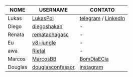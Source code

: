 | NOME | USERNAME | CONTATO |
| --- | --- | --- |
| Lukas | [LukasPol](https://github.com/LukasPol) | [telegram](https://telegram.me/LukasPol) / [LinkedIn](http://linkedin.com/in/LukasPol) |
| Diego | [diegoshakan](https://github.com/diegoshakan) | - |
| Renata | [rematachagasc](https://github.com/renatachagasc) | - |
| Eu | [v8-jungle](https://github.com/v8-jungle) | - |
| awa | [Rletal](https://github.com/Rletal) | - |
| Marcos | [MarcosBB](https://github.com/MarcosBB) | [BomDiaECia](4002-8922) |
| Douglas | [douglasconfessor](https://github.com/douglasconfessor) | [instagram](https://instagram.com/douglasconfessor_) |
